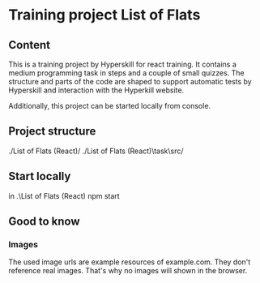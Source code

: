 # Training project List of Flats 

## Content

This is a training project by Hyperskill for react training.
It contains a medium programming task in steps and a couple of small quizzes.
The structure and parts of the code are shaped to support automatic tests by Hyperskill and interaction with the Hyperkill website.

Additionally, this project can be started locally from console.

## Project structure

./List of Flats (React)/<quizzes and coding project>
./List of Flats (React)\task\src/<trainees code> 

## Start locally
in .\List of Flats (React)
npm start

## Good to know

### Images ###

The used image urls are example resources of example.com. They don't reference real images. That's why no images will shown in the browser.